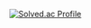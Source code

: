 [![Solved.ac Profile](http://mazassumnida.wtf/api/v2/generate_badge?boj=jun1227)](https://solved.ac/jun1227)

